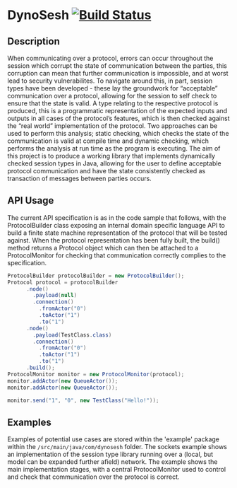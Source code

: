 # DynoSesh [![Build Status](https://travis-ci.com/RoryMalcolm/DynoSesh.svg?token=FQDDF89L6dtyFjq9mPRs&branch=master)](https://travis-ci.com/RoryMalcolm/DynoSesh)

## Description

When communicating over a protocol, errors can occur throughout the session which corrupt the state of communication between the parties, this corruption can mean that further communication is impossible, and at worst lead to security vulnerabilites. To navigate around this, in part, session types have been developed - these lay the groundwork for “acceptable” communication over a protocol, allowing for the session to self check to ensure that the state is valid. A type relating to the respective protocol is produced, this is a programmatic representation of the expected inputs and outputs in all cases of the protocol’s features, which is then checked against the “real world” implementation of the protocol. Two approaches can be used to perform this analysis; static checking, which checks the state of the communication is valid at compile time and dynamic checking, which performs the analysis at run time as the program is executing. The aim of this project is to produce a working library that implements dynamically checked session types in Java, allowing for the user to define acceptable protocol communication and have the state consistently checked as transaction of messages between parties occurs.

## API Usage
The current API specification is as in the code sample that follows, with the ProtocolBuilder class exposing an internal domain specific language API to build a finite state machine representation of the protocol that will be tested against. When the protocol representation has been fully built, the build() method returns  a Protocol object which can then be attached to a ProtocolMonitor for checking that communication correctly complies to the specification.

```java
ProtocolBuilder protocolBuilder = new ProtocolBuilder();
Protocol protocol = protocolBuilder
      .node()
        .payload(null)
        .connection()
          .fromActor("0")
          .toActor("1")
          .to("1")
      .node()
        .payload(TestClass.class)
        .connection()
          .fromActor("0")
          .toActor("1")
          .to("1")
      .build();
ProtocolMonitor monitor = new ProtocolMonitor(protocol);
monitor.addActor(new QueueActor());
monitor.addActor(new QueueActor());

monitor.send("1", "0", new TestClass("Hello!"));
```

## Examples

Examples of potential use cases are stored within the 'example' package within the ```/src/main/java/com/dynosesh``` folder.
The sockets example shows an implementation of the session type library running over a (local, but model can be expanded further afield) network. The example shows the main implementation stages, with a central ProtocolMonitor used to control and check that communication over the protocol is correct.